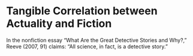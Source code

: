 # Tangible Correlation between Actuality and Fiction

In the nonfiction essay “What Are the Great Detective Stories and Why?,” Reeve (2007, 91) claims: “All science, in fact, is a detective story.”